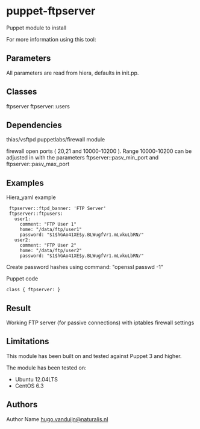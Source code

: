 puppet-ftpserver
===================

Puppet module to install 

For more information using this tool: 

Parameters
-------------
All parameters are read from hiera, defaults in init.pp. 



Classes
-------------
ftpserver
ftpserver::users



Dependencies
-------------
thias/vsftpd
puppetlabs/firewall module

firewall open ports ( 20,21 and 10000-10200 ). Range 10000-10200 can be adjusted in with the parameters ftpserver::pasv_min_port and ftpserver::pasv_max_port


Examples
-------------

Hiera_yaml example
```
 ftpserver::ftpd_banner: 'FTP Server'
 ftpserver::ftpusers:
   user1:
     comment: "FTP User 1"
     home: "/data/ftp/user1"
     password: "$1$hGAo41XE$y.BLWugfVr1.mLvkuLbRN/" 
   user2:
     comment: "FTP User 2"
     home: "/data/ftp/user2"
     password: "$1$hGAo41XE$y.BLWugfVr1.mLvkuLbRN/" 
```

Create password hashes using command: "openssl passwd -1"

Puppet code
```
class { ftpserver: }
```
Result
-------------
Working FTP server (for passive connections) with iptables firewall settings

Limitations
-------------
This module has been built on and tested against Puppet 3 and higher.

The module has been tested on:
- Ubuntu 12.04LTS 
- CentOS 6.3
 

Authors
-------------
Author Name <hugo.vanduijn@naturalis.nl>

